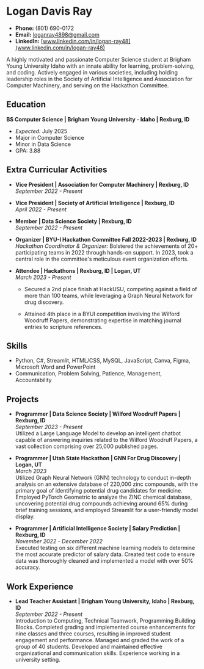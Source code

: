 # Logan Davis Ray
- **Phone:** (801) 690-0172
- **Email:** loganray4898@gmail.com
- **LinkedIn:** [www.linkedin.com/in/logan-ray48](www.linkedin.com/in/logan-ray48)

A highly motivated and passionate Computer Science student at Brigham Young University Idaho with an innate ability for learning, problem-solving, and coding. Actively engaged in various societies, including holding leadership roles in the Society of Artificial Intelligence and Association for Computer Machinery, and serving on the Hackathon Committee.

## Education
**BS Computer Science | Brigham Young University - Idaho | Rexburg, ID**
- *Expected:* July 2025
- Major in Computer Science
- Minor in Data Science
- GPA: 3.88

## Extra Curricular Activities
- **Vice President | Association for Computer Machinery | Rexburg, ID**  
  *September 2022 - Present*
  
- **Vice President | Society of Artificial Intelligence | Rexburg, ID**  
  *April 2022 - Present*
  
- **Member | Data Science Society | Rexburg, ID**  
  *September 2022 - Present*
  
- **Organizer | BYU-I Hackathon Committee Fall 2022-2023 | Rexburg, ID**  
  *Hackathon Coordinator & Organizer:* Bolstered the achievements of 20+ participating teams in 2022 through hands-on support. In 2023, took a central role in the committee's meticulous event organization efforts.

- **Attendee | Hackathons | Rexburg, ID | Logan, UT**  
  *March 2023 - Present*
  
  - Secured a 2nd place finish at HackUSU, competing against a field of more than 100 teams, while leveraging a Graph Neural Network for drug discovery.
  
  - Attained 4th place in a BYUI competition involving the Wilford Woodruff Papers, demonstrating expertise in matching journal entries to scripture references.

## Skills
- Python, C#, Streamlit, HTML/CSS, MySQL, JavaScript, Canva, Figma, Microsoft Word and PowerPoint
- Communication, Problem Solving, Patience, Management, Accountability

## Projects
- **Programmer | Data Science Society | Wilford Woodruff Papers | Rexburg, ID**  
  *September 2023 - Present*  
  Utilized a Large Language Model to develop an intelligent chatbot capable of answering inquiries related to the Wilford Woodruff Papers, a vast collection comprising over 25,000 published pages.

- **Programmer | Utah State Hackathon | GNN For Drug Discovery | Logan, UT**  
  *March 2023*  
  Utilized Graph Neural Network (GNN) technology to conduct in-depth analysis on an extensive database of 220,000 zinc compounds, with the primary goal of identifying potential drug candidates for medicine. Employed PyTorch Geometric to analyze the ZINC chemical database, uncovering potential drug compounds achieving around 65% during brief training sessions, and employed Streamlit for a user-friendly model display.

- **Programmer | Artificial Intelligence Society | Salary Prediction | Rexburg, ID**  
  *November 2022 - December 2022*  
  Executed testing on six different machine learning models to determine the most accurate predictor of salary data. Created test code to ensure data was thoroughly cleaned and implemented a model with over 50% accuracy.

## Work Experience
- **Lead Teacher Assistant | Brigham Young University, Idaho | Rexburg, ID**  
  *September 2022 - Present*  
  Introduction to Computing, Technical Teamwork, Programming Building Blocks. Completed grading and implemented course enhancements for nine classes and three courses, resulting in improved student engagement and performance. Managed and graded the work of a group of 40 students. Developed and maintained effective organizational and communication skills. Experience working in a university setting.
